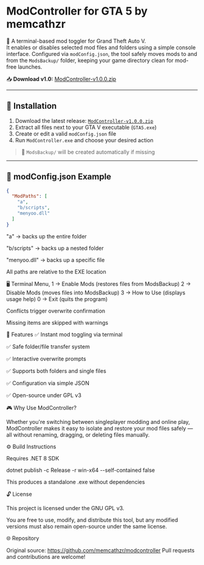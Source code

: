 # ModController for GTA 5 by memcathzr

🔧 A terminal-based mod toggler for Grand Theft Auto V.  
It enables or disables selected mod files and folders using a simple console interface. Configured via `modConfig.json`, the tool safely moves mods to and from the `ModsBackup/` folder, keeping your game directory clean for mod-free launches.

📥 **Download v1.0:** [ModController-v1.0.0.zip](https://github.com/memcathzr/modcontroller/releases/tag/v1.0.0)

---

## 🧩 Installation

1. Download the latest release: [`ModController-v1.0.0.zip`](https://github.com/memcathzr/modcontroller/releases/latest)
2. Extract all files next to your GTA V executable (`GTA5.exe`)
3. Create or edit a valid `modConfig.json` file
4. Run `ModController.exe` and choose your desired action

> 🔸 `ModsBackup/` will be created automatically if missing





---

## 📝 modConfig.json Example

```json
{
  "ModPaths": [
    "a",
    "b/scripts",
    "menyoo.dll"
  ]
}
```

"a" → backs up the entire folder

"b/scripts" → backs up a nested folder

"menyoo.dll" → backs up a specific file

All paths are relative to the EXE location

🖥️ Terminal Menu,
1 → Enable Mods     (restores files from ModsBackup)
2 → Disable Mods    (moves files into ModsBackup)
3 → How to Use      (displays usage help)
0 → Exit            (quits the program)

Conflicts trigger overwrite confirmation

Missing items are skipped with warnings

🌟 Features
✅ Instant mod toggling via terminal

✅ Safe folder/file transfer system

✅ Interactive overwrite prompts

✅ Supports both folders and single files

✅ Configuration via simple JSON

✅ Open-source under GPL v3

🎮 Why Use ModController?

Whether you're switching between singleplayer modding and online play, ModController makes it easy to isolate and restore your mod files safely — all without renaming, dragging, or deleting files manually.

⚙️ Build Instructions

Requires .NET 8 SDK

dotnet publish -c Release -r win-x64 --self-contained false

This produces a standalone .exe without dependencies

🔓 License

This project is licensed under the GNU GPL v3.

You are free to use, modify, and distribute this tool, but any modified versions must also remain open-source under the same license.

🌐 Repository

Original source: https://github.com/memcathzr/modcontroller Pull requests and contributions are welcome!




